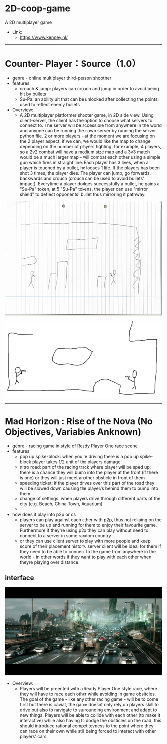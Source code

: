 # 2D-coop-game
 A 2D multiplayer game

- Link:
    - https://www.kenney.nl/

---

# Counter- Player：Source（1.0）

- genre - online multiplayer third-person shoother
- features
	- crouch & jump: players can crouch and jump in order to avoid being hit by bullets
 	- Su-Pa: an ability ult that can be unlocked after collecting the points; used to reflect enemy bullets
- Overview:
	- A 2D multiplayer platformer shooter game, in 2D side view. Using client-server, the client has the option to choose what servers to connect to. The server will be accessible from anywhere in the world and anyone can be running their own server by running the 	server python file. 2 or more players - at the moment we are focusing on the 2 player aspect, if we can, we would like the map to change depending on the number of players fighting, for example, 4 players, so a 2v2 combat will have a medium size map and a 3v3 	match would be a much 	larger map - will combat each other using a simple gun which fires in straight line. Each player has 3 lives, when a player is touched by a bullet, he looses 1 life. If the players has been shot 3 times, the player dies. The player can 	jump, go forwards, backwards and crouch (crouch can be used to avoid bullets' impact). Everytime a player dodges successfully a bullet, he gains a "Su-Pa" token, at 5 "Su-Pa" tokens, the player can use "mirror shield" to deflect opponents' bullet thus mirroring 	it pathway.

![alphaproject](img/alphaproject1.png)

![alphaproject](img/alphaproject2.png)

---

# Mad Horizon : Rise of the Nova (No Objectives, Variables Anknown)
 
- genre - racing game in style of Ready Player One race scene
- features 
	- pop up spike-block: when you're driving there is a pop up spike-block player takes 1/2 unit of the players damage
	- nitro road: part of the racing track where player will be sped up; there is a chance they will bump into the player at the front (if there is one) or they will just meet another obsticle in front of them
  	- speeding ticket: if the player drives over this part of the road they will be slowed down causing the player/s behind them to bump into them.
  	- change of settings: when players drive through different parts of the city (e.g. Beach, China Town, Aquarium)
  	- 
- how does it play into p2p or cs
	- players can play against each other with p2p, thus not reliaing on the server to be up and running for them to enjoy their favourite game. Furthermore if they're using p2p they can play without need to connect to a server in some random country 
	- or they can use client server to play with more people and keep score of their placement history. server client will be ideal for them if they need to be able to connect to the game from anywhere in the world - in other words if they want to play with each 	other when theyre playing over distance. 

## interface

![image](img/cars.png)

- Overview:
	- Players will be preented with a Ready Player One style race, where they will have to race each other while avoiding in game obsitcles. The goal of the game - like any other racing game - will be to come first but there is caviat, the game doesnt only rely on players skill to drive but also to navigate to surrounding environment and adapt to new things. Players will be able to collide with each other (to make it interactive) while also having to dodge the obsticles on the road, this should introduce rational competitevness to the point where they can race on their own while still being forced to interact with other players' cars.   

